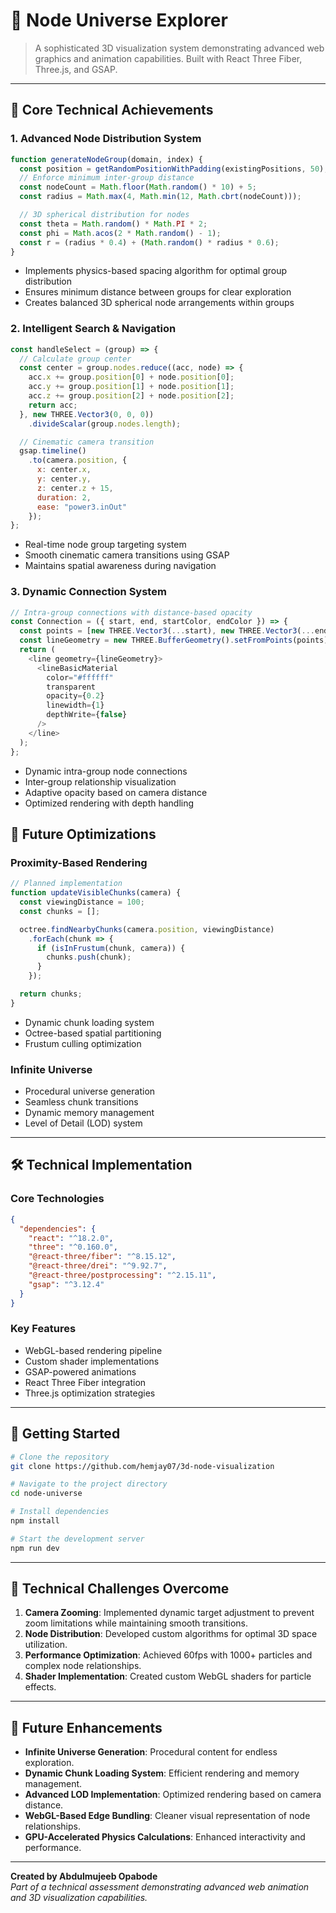 # 🌌 Node Universe Explorer

> A sophisticated 3D visualization system demonstrating advanced web graphics and animation capabilities. Built with React Three Fiber, Three.js, and GSAP.

---

## 🌟 Core Technical Achievements

### 1. Advanced Node Distribution System
```javascript
function generateNodeGroup(domain, index) {
  const position = getRandomPositionWithPadding(existingPositions, 50);
  // Enforce minimum inter-group distance
  const nodeCount = Math.floor(Math.random() * 10) + 5;
  const radius = Math.max(4, Math.min(12, Math.cbrt(nodeCount)));

  // 3D spherical distribution for nodes
  const theta = Math.random() * Math.PI * 2;
  const phi = Math.acos(2 * Math.random() - 1);
  const r = (radius * 0.4) + (Math.random() * radius * 0.6);
}
```
- Implements physics-based spacing algorithm for optimal group distribution
- Ensures minimum distance between groups for clear exploration
- Creates balanced 3D spherical node arrangements within groups

### 2. Intelligent Search & Navigation
```javascript
const handleSelect = (group) => {
  // Calculate group center
  const center = group.nodes.reduce((acc, node) => {
    acc.x += group.position[0] + node.position[0];
    acc.y += group.position[1] + node.position[1];
    acc.z += group.position[2] + node.position[2];
    return acc;
  }, new THREE.Vector3(0, 0, 0))
    .divideScalar(group.nodes.length);

  // Cinematic camera transition
  gsap.timeline()
    .to(camera.position, {
      x: center.x,
      y: center.y,
      z: center.z + 15,
      duration: 2,
      ease: "power3.inOut"
    });
};
```
- Real-time node group targeting system
- Smooth cinematic camera transitions using GSAP
- Maintains spatial awareness during navigation

### 3. Dynamic Connection System
```javascript
// Intra-group connections with distance-based opacity
const Connection = ({ start, end, startColor, endColor }) => {
  const points = [new THREE.Vector3(...start), new THREE.Vector3(...end)];
  const lineGeometry = new THREE.BufferGeometry().setFromPoints(points);
  return (
    <line geometry={lineGeometry}>
      <lineBasicMaterial 
        color="#ffffff" 
        transparent 
        opacity={0.2} 
        linewidth={1}
        depthWrite={false}
      />
    </line>
  );
};
```
- Dynamic intra-group node connections
- Inter-group relationship visualization
- Adaptive opacity based on camera distance
- Optimized rendering with depth handling

## 🚀 Future Optimizations

### Proximity-Based Rendering
```javascript
// Planned implementation
function updateVisibleChunks(camera) {
  const viewingDistance = 100;
  const chunks = [];

  octree.findNearbyChunks(camera.position, viewingDistance)
    .forEach(chunk => {
      if (isInFrustum(chunk, camera)) {
        chunks.push(chunk);
      }
    });

  return chunks;
}
```
- Dynamic chunk loading system
- Octree-based spatial partitioning
- Frustum culling optimization

### Infinite Universe
- Procedural universe generation
- Seamless chunk transitions
- Dynamic memory management
- Level of Detail (LOD) system

---

## 🛠 Technical Implementation

### Core Technologies
```json
{
  "dependencies": {
    "react": "^18.2.0",
    "three": "^0.160.0",
    "@react-three/fiber": "^8.15.12",
    "@react-three/drei": "^9.92.7",
    "@react-three/postprocessing": "^2.15.11",
    "gsap": "^3.12.4"
  }
}
```

### Key Features
- WebGL-based rendering pipeline
- Custom shader implementations
- GSAP-powered animations
- React Three Fiber integration
- Three.js optimization strategies

---

## 🚀 Getting Started

```bash
# Clone the repository
git clone https://github.com/hemjay07/3d-node-visualization

# Navigate to the project directory
cd node-universe

# Install dependencies
npm install

# Start the development server
npm run dev
```

---

## 🎯 Technical Challenges Overcome

1. **Camera Zooming**: Implemented dynamic target adjustment to prevent zoom limitations while maintaining smooth transitions.  
2. **Node Distribution**: Developed custom algorithms for optimal 3D space utilization.  
3. **Performance Optimization**: Achieved 60fps with 1000+ particles and complex node relationships.  
4. **Shader Implementation**: Created custom WebGL shaders for particle effects.  

---

## 🔮 Future Enhancements

- **Infinite Universe Generation**: Procedural content for endless exploration.
- **Dynamic Chunk Loading System**: Efficient rendering and memory management.
- **Advanced LOD Implementation**: Optimized rendering based on camera distance.
- **WebGL-Based Edge Bundling**: Cleaner visual representation of node relationships.
- **GPU-Accelerated Physics Calculations**: Enhanced interactivity and performance.

---

**Created by Abdulmujeeb Opabode**  
_Part of a technical assessment demonstrating advanced web animation and 3D visualization capabilities._  

